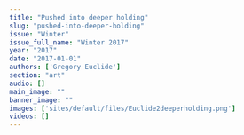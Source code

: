 ```yaml
---
title: "Pushed into deeper holding"
slug: "pushed-into-deeper-holding"
issue: "Winter"
issue_full_name: "Winter 2017"
year: "2017"
date: "2017-01-01"
authors: ['Gregory Euclide']
section: "art"
audio: []
main_image: ""
banner_image: ""
images: ['sites/default/files/Euclide2deeperholding.png']
videos: []
---
```

